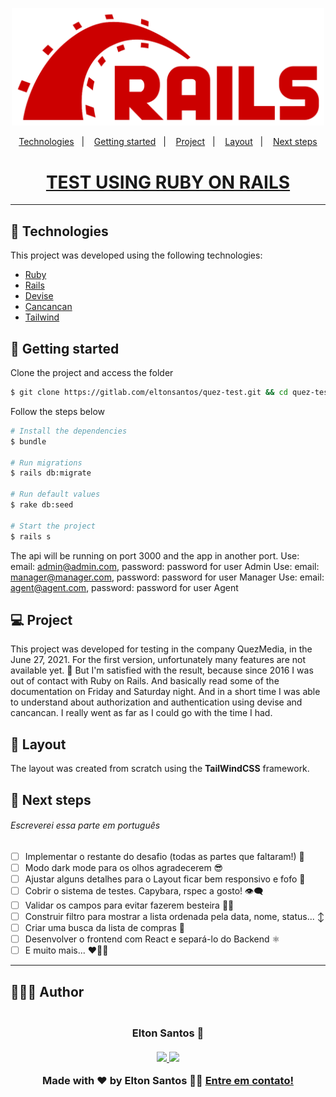 <p align="center">
  <img alt="TEST USING RUBY ON RAILS" src=".github/logo.png" width="500px">
</p>

<p align="center">
  <a href="#-technologies">Technologies</a>&nbsp;&nbsp;&nbsp;|&nbsp;&nbsp;&nbsp;
  <a href="#-getting-started">Getting started</a>&nbsp;&nbsp;&nbsp;|&nbsp;&nbsp;&nbsp;
  <a href="#-project">Project</a>&nbsp;&nbsp;&nbsp;|&nbsp;&nbsp;&nbsp;
  <a href="#-layout">Layout</a>&nbsp;&nbsp;&nbsp;|&nbsp;&nbsp;&nbsp;
  <a href="#-next-steps">Next steps</a>
</p>

<h1 align="center">
  <a href="#" target="_blank">
    TEST USING RUBY ON RAILS
  </a>
</h1>

---

## 🧪 Technologies

This project was developed using the following technologies:

- [Ruby](https://www.ruby-lang.org/)
- [Rails](https://rubyonrails.org/)
- [Devise](https://github.com/heartcombo/devise)
- [Cancancan](https://github.com/CanCanCommunity/cancancan)
- [Tailwind](https://tailwindcss.com/)

## 🚀 Getting started

Clone the project and access the folder

```bash
$ git clone https://gitlab.com/eltonsantos/quez-test.git && cd quez-test
```

Follow the steps below
```bash
# Install the dependencies
$ bundle

# Run migrations
$ rails db:migrate

# Run default values
$ rake db:seed

# Start the project
$ rails s
```
The api will be running on port 3000 and the app in another port.
Use: email: admin@admin.com, password: password for user Admin
Use: email: manager@manager.com, password: password for user Manager
Use: email: agent@agent.com, password: password for user Agent

## 💻 Project

This project was developed for testing in the company QuezMedia, in the June 27, 2021. For the first version, unfortunately many features are not available yet. 🥺 But I'm satisfied with the result, because since 2016 I was out of contact with Ruby on Rails. And basically read some of the documentation on Friday and Saturday night. And in a short time I was able to understand about authorization and authentication using devise and cancancan. I really went as far as I could go with the time I had.

## 🔖 Layout

The layout was created from scratch using the **TailWindCSS** framework.

## 🐾 Next steps

###### Escreverei essa parte em português

- [ ] Implementar o restante do desafio (todas as partes que faltaram!) 😬
- [ ] Modo dark mode para os olhos agradecerem 😎
- [ ] Ajustar alguns detalhes para o Layout ficar bem responsivo e fofo 🥰
- [ ] Cobrir o sistema de testes. Capybara, rspec a gosto! 👁‍🗨
- [ ] Validar os campos para evitar fazerem besteira 🐱‍💻
- [ ] Construir filtro para mostrar a lista ordenada pela data, nome, status... ↕
- [ ] Criar uma busca da lista de compras 🔎
- [ ] Desenvolver o frontend com React e separá-lo do Backend ⚛
- [ ] E muito mais... ❤💪🏼

---

## 👨🏻‍💻 Author

<h3 align="center">
  <img style="border-radius: 50%" src="https://avatars3.githubusercontent.com/u/1292594?s=460&u=0b1bfb0fc81256c59dc33f31ce344231bd5a5286&v=4" width="100px;" alt=""/>
  <br/>
  <strong>Elton Santos</strong> 🚀
  <br/>
  <br/>

 <a href="https://www.linkedin.com/in/eltonmelosantos" alt="LinkedIn" target="blank">
    <img src="https://img.shields.io/badge/-LinkedIn-blue?style=flat-square&logo=Linkedin&logoColor=white" />
  </a>

  <a href="mailto:elton.melo.santos@gmail.com?subject=Olá%20Elton" alt="Email" target="blank">
    <img src="https://img.shields.io/badge/-Gmail-c14438?style=flat-square&logo=Gmail&logoColor=white&link=mailto:elton.melo.santos@gmail.com" />
  </a>

<br/>

Made with ❤️ by Elton Santos 👋🏽 [Entre em contato!](https://www.linkedin.com/in/eltonmelosantos/)

</h3>